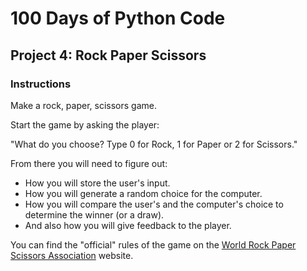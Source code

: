# 100 Days of Python Code

## Project 4: Rock Paper Scissors

### Instructions

Make a rock, paper, scissors game.

Start the game by asking the player:

"What do you choose? Type 0 for Rock, 1 for Paper or 2 for Scissors."

From there you will need to figure out:

* How you will store the user's input.
* How you will generate a random choice for the computer.
* How you will compare the user's and the computer's choice to determine the winner (or a draw).
* And also how you will give feedback to the player.

You can find the "official" rules of the game on the [World Rock Paper Scissors Association](https://wrpsa.com/the-official-rules-of-rock-paper-scissors/) website.
